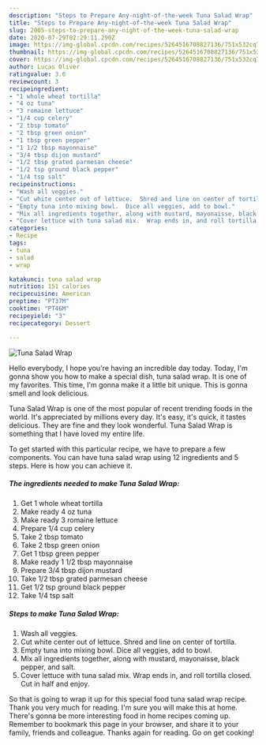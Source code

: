 ```yaml
---
description: "Steps to Prepare Any-night-of-the-week Tuna Salad Wrap"
title: "Steps to Prepare Any-night-of-the-week Tuna Salad Wrap"
slug: 2005-steps-to-prepare-any-night-of-the-week-tuna-salad-wrap
date: 2020-07-29T02:29:11.290Z
image: https://img-global.cpcdn.com/recipes/5264516708827136/751x532cq70/tuna-salad-wrap-recipe-main-photo.jpg
thumbnail: https://img-global.cpcdn.com/recipes/5264516708827136/751x532cq70/tuna-salad-wrap-recipe-main-photo.jpg
cover: https://img-global.cpcdn.com/recipes/5264516708827136/751x532cq70/tuna-salad-wrap-recipe-main-photo.jpg
author: Lucas Oliver
ratingvalue: 3.6
reviewcount: 3
recipeingredient:
- "1 whole wheat tortilla"
- "4 oz tuna"
- "3 romaine lettuce"
- "1/4 cup celery"
- "2 tbsp tomato"
- "2 tbsp green onion"
- "1 tbsp green pepper"
- "1 1/2 tbsp mayonnaise"
- "3/4 tbsp dijon mustard"
- "1/2 tbsp grated parmesan cheese"
- "1/2 tsp ground black pepper"
- "1/4 tsp salt"
recipeinstructions:
- "Wash all veggies."
- "Cut white center out of lettuce.  Shred and line on center of tortilla."
- "Empty tuna into mixing bowl.  Dice all veggies, add to bowl."
- "Mix all ingredients together, along with mustard, mayonaisse, black pepper, and salt."
- "Cover lettuce with tuna salad mix.  Wrap ends in, and roll tortilla closed.  Cut in half and enjoy."
categories:
- Recipe
tags:
- tuna
- salad
- wrap

katakunci: tuna salad wrap 
nutrition: 151 calories
recipecuisine: American
preptime: "PT37M"
cooktime: "PT46M"
recipeyield: "3"
recipecategory: Dessert

---
```



![Tuna Salad Wrap](https://img-global.cpcdn.com/recipes/5264516708827136/751x532cq70/tuna-salad-wrap-recipe-main-photo.jpg)

Hello everybody, I hope you're having an incredible day today. Today, I'm gonna show you how to make a special dish, tuna salad wrap. It is one of my favorites. This time, I'm gonna make it a little bit unique. This is gonna smell and look delicious.

Tuna Salad Wrap is one of the most popular of recent trending foods in the world. It's appreciated by millions every day. It's easy, it's quick, it tastes delicious. They are fine and they look wonderful. Tuna Salad Wrap is something that I have loved my entire life.




To get started with this particular recipe, we have to prepare a few components. You can have tuna salad wrap using 12 ingredients and 5 steps. Here is how you can achieve it.

<!--inarticleads1-->

##### The ingredients needed to make Tuna Salad Wrap:

1. Get 1 whole wheat tortilla
1. Make ready 4 oz tuna
1. Make ready 3 romaine lettuce
1. Prepare 1/4 cup celery
1. Take 2 tbsp tomato
1. Take 2 tbsp green onion
1. Get 1 tbsp green pepper
1. Make ready 1 1/2 tbsp mayonnaise
1. Prepare 3/4 tbsp dijon mustard
1. Take 1/2 tbsp grated parmesan cheese
1. Get 1/2 tsp ground black pepper
1. Take 1/4 tsp salt




<!--inarticleads2-->

##### Steps to make Tuna Salad Wrap:

1. Wash all veggies.
1. Cut white center out of lettuce.  Shred and line on center of tortilla.
1. Empty tuna into mixing bowl.  Dice all veggies, add to bowl.
1. Mix all ingredients together, along with mustard, mayonaisse, black pepper, and salt.
1. Cover lettuce with tuna salad mix.  Wrap ends in, and roll tortilla closed.  Cut in half and enjoy.




So that is going to wrap it up for this special food tuna salad wrap recipe. Thank you very much for reading. I'm sure you will make this at home. There's gonna be more interesting food in home recipes coming up. Remember to bookmark this page in your browser, and share it to your family, friends and colleague. Thanks again for reading. Go on get cooking!
